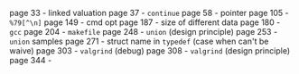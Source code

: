 page 33 - linked valuation
page 37 - `continue`
page 58 - pointer
page 105 - `%79[^\n]`
page 149 - cmd opt
page 187 - size of different data
page 180 - `gcc`
page 204 - `makefile`
page 248 - `union` (design principle)
page 253 - `union` samples
page 271 - struct name in `typedef` (case when can't be waive) 
page 303 - `valgrind` (debug)
page 308 - `valgrind` (design principle)
page 344 - 